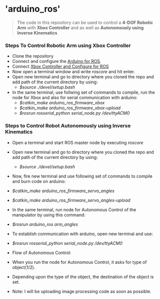 # 'arduino_ros'
> The code in this repository can be used to control a **4-DOF Robotic Arm** with **Xbox Controller** and as well as
 **Autonomously using Inverse Kinematics**

### Steps To Control Robotic Arm using Xbox Controller
* Clone the repository
* Connect and configure the [Arduino for ROS](http://wiki.ros.org/rosserial_arduino/Tutorials/Arduino%20IDE%20Setup).
* Connect [Xbox Controller and Configure for ROS](http://wiki.ros.org/joy)
* Now open a terminal window and write *roscore* and hit enter.
* Open new terminal and go to directory where you cloned the repo and add path of the current directory by using:
  * *$source ./devel/setup.bash*
* In the same terminal, use follwing set of commands to compile, run the node for Xbox and also for serial communication with arduino:
  * *$catkin_make arduino_ros_firmware_xbox*
  * *$catkin_make arduino_ros_firmware_xbox-upload*
  * *$rosrun rosserial_python serial_node.py /dev/ttyACM0*

### Steps to Control Robot Autonomously using Inverse Kinematics
* Open a terminal and start ROS master node by executing *roscore*
* Open new terminal and go to directory where you cloned the repo and add path of the current directory by using:
  * *$source ./devel/setup.bash*
* Now, fire new terminal and use following set of commands to compile and burn code on arduino:
 * *$catkin_make arduino_ros_firmware_servo_angles*
 * *$catkin_make arduino_ros_firmware_servo_angles-upload*
* In the same terminal, run node for Autonomous Control of the manipulator by using this command:
 * *$rosrun arduino_ros arm_angles*
* To establish communication with arduino, open new terminal and use:
 * *$rosrun rosserial_python serial_node.py /dev/ttyACM0*
* Flow of Autonomous Control:
 * When you run the node for Autonomous Control, it asks for type of object(1/2).
 * Depending upon the type of the object, the destination of the object is set.

* Note: I will be uploading image processing code as soon as possible.
